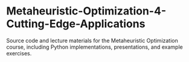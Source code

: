 # Metaheuristic-Optimization-4-Cutting-Edge-Applications
Source code and lecture materials for the Metaheuristic Optimization course, including Python implementations, presentations, and example exercises.

